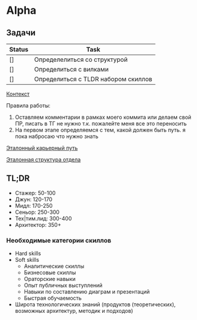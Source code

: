 # Alpha

## Задачи

| Status |       Task |
| ------ | -------------- |
|   []   | Определелиться со структурой |
|   []   | Определиться с вилками |
|   []   | Определиться с TLDR набором скиллов |

[Контекст](https://t.me/devops_jobs/703365)

Правила работы:

1. Оставляем комментарии в рамках моего коммита или делаем свой ПР, писать в ТГ не нужно т.к. пожалейте меня все это переносить
2. На первом этапе определяемся с тем, какой должен быть путь. я пока набросаю что нужно знать

[Эталонный карьерный путь](img/roadmap.png)

[Эталонная структура отдела](img/structure.png)

## TL;DR

* Стажер: 50-100
* Джун: 120-170
* Мидл: 170-250
* Сеньор: 250-300
* Тех|тим.лид: 300-400
* Архитектор: 350+

### Необходимые категории скиллов

* Hard skills
* Soft skills
  * Аналитические скиллы
  * Бизнесовые скиллы
  * Ораторские навыки
  * Опыт публичных выступлений
  * Навыки по составлению диаграм и презентаций
  * Быстрая обучаемость
* Широта технологических знаний (продуктов (теоретических), возможных архитектур, методик и подходов)
